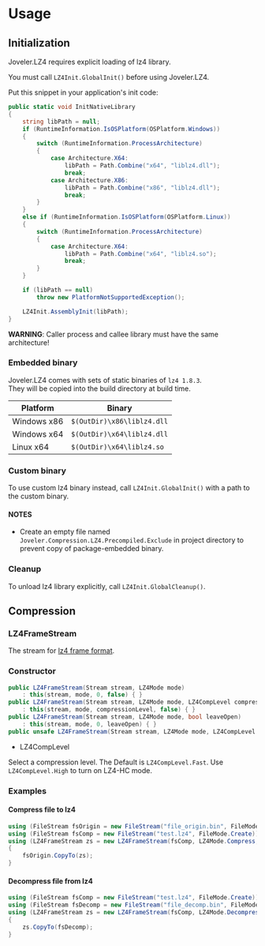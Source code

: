 # Usage

## Initialization

Joveler.LZ4 requires explicit loading of lz4 library.

You must call `LZ4Init.GlobalInit()` before using Joveler.LZ4.

Put this snippet in your application's init code:

```csharp
public static void InitNativeLibrary
{
    string libPath = null;
    if (RuntimeInformation.IsOSPlatform(OSPlatform.Windows))
    {
        switch (RuntimeInformation.ProcessArchitecture)
        {
            case Architecture.X64:
                libPath = Path.Combine("x64", "liblz4.dll");
                break;
            case Architecture.X86:
                libPath = Path.Combine("x86", "liblz4.dll");
                break;
        }
    }
    else if (RuntimeInformation.IsOSPlatform(OSPlatform.Linux))
    {
        switch (RuntimeInformation.ProcessArchitecture)
        {
            case Architecture.X64:
                libPath = Path.Combine("x64", "liblz4.so");
                break;
        }
    }

    if (libPath == null)
        throw new PlatformNotSupportedException();

    LZ4Init.AssemblyInit(libPath);
}
```

**WARNING**: Caller process and callee library must have the same architecture!

### Embedded binary

Joveler.LZ4 comes with sets of static binaries of `lz4 1.8.3`.  
They will be copied into the build directory at build time.

| Platform    | Binary                     |
|-------------|----------------------------|
| Windows x86 | `$(OutDir)\x86\liblz4.dll` |
| Windows x64 | `$(OutDir)\x64\liblz4.dll` |
| Linux x64   | `$(OutDir)\x64\liblz4.so`  |

### Custom binary

To use custom lz4 binary instead, call `LZ4Init.GlobalInit()` with a path to the custom binary.

#### NOTES

- Create an empty file named `Joveler.Compression.LZ4.Precompiled.Exclude` in project directory to prevent copy of package-embedded binary.

### Cleanup

To unload lz4 library explicitly, call `LZ4Init.GlobalCleanup()`.

## Compression

### LZ4FrameStream

The stream for [lz4 frame format](https://github.com/lz4/lz4/blob/dev/doc/lz4_Frame_format.md).

### Constructor

```csharp
public LZ4FrameStream(Stream stream, LZ4Mode mode)
    : this(stream, mode, 0, false) { }
public LZ4FrameStream(Stream stream, LZ4Mode mode, LZ4CompLevel compressionLevel)
    : this(stream, mode, compressionLevel, false) { }
public LZ4FrameStream(Stream stream, LZ4Mode mode, bool leaveOpen)
    : this(stream, mode, 0, leaveOpen) { }
public unsafe LZ4FrameStream(Stream stream, LZ4Mode mode, LZ4CompLevel compressionLevel, bool leaveOpen)
```

- LZ4CompLevel

Select a compression level. The Default is `LZ4CompLevel.Fast`. Use `LZ4CompLevel.High` to turn on LZ4-HC mode.

### Examples

#### Compress file to lz4

```csharp
using (FileStream fsOrigin = new FileStream("file_origin.bin", FileMode.Open))
using (FileStream fsComp = new FileStream("test.lz4", FileMode.Create))
using (LZ4FrameStream zs = new LZ4FrameStream(fsComp, LZ4Mode.Compress, LZ4CompLevel.Default))
{
    fsOrigin.CopyTo(zs);
}
```

#### Decompress file from lz4

```csharp
using (FileStream fsComp = new FileStream("test.lz4", FileMode.Create))
using (FileStream fsDecomp = new FileStream("file_decomp.bin", FileMode.Open))
using (LZ4FrameStream zs = new LZ4FrameStream(fsComp, LZ4Mode.Decompress))
{
    zs.CopyTo(fsDecomp);
}
```

